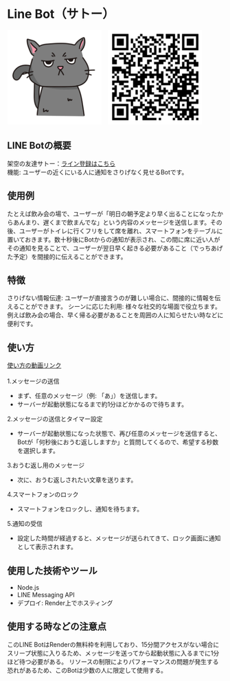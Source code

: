 # Line Bot（サトー）
<img src="/images/cat_icon.png" width="220">　<img src="/images/QR.png" width="220"></br>

## LINE Botの概要
架空の友達サトー：[ライン登録はこちら](https://liff.line.me/1645278921-kWRPP32q/?accountId=080csbha)</br>
機能: ユーザーの近くにいる人に通知をさりげなく見せるBotです。

## 使用例
たとえば飲み会の場で、ユーザーが「明日の朝予定より早く出ることになったからあんまり、遅くまで飲まんでな」という内容のメッセージを送信します。その後、ユーザーがトイレに行くフリをして席を離れ、スマートフォンをテーブルに置いておきます。数十秒後にBotからの通知が表示され、この間に席に近い人がその通知を見ることで、ユーザーが翌日早く起きる必要があること（でっちあげた予定）を間接的に伝えることができます。
## 特徴
さりげない情報伝達: ユーザーが直接言うのが難しい場合に、間接的に情報を伝えることができます。
シーンに応じた利用: 様々な社交的な場面で役立ちます。例えば飲み会の場合、早く帰る必要があることを周囲の人に知らせたい時などに便利です。
## 使い方
[使い方の動画リンク](https://www.youtube.com/watch?v=_3pQASmFiC8)</br>
</br>
1.メッセージの送信
- まず、任意のメッセージ（例: 「あ」）を送信します。
- サーバーが起動状態になるまで約1分ほどかかるので待ちます。

2.メッセージの送信とタイマー設定
- サーバーが起動状態になった状態で、再び任意のメッセージを送信すると、
Botが「何秒後におうむ返ししますか」と質問してくるので、希望する秒数を選択します。

3.おうむ返し用のメッセージ
- 次に、おうむ返しされたい文章を送ります。

4.スマートフォンのロック
- スマートフォンをロックし、通知を待ちます。

5.通知の受信
- 設定した時間が経過すると、メッセージが送られてきて、ロック画面に通知として表示されます。

## 使用した技術やツール
- Node.js
- LINE Messaging API
- デプロイ: Render上でホスティング
## 使用する時などの注意点
このLINE BotはRenderの無料枠を利用しており、15分間アクセスがない場合にスリープ状態に入りるため、メッセージを送ってから起動状態に入るまでに1分ほど待つ必要がある。
リソースの制限によりパフォーマンスの問題が発生する恐れがあるため、このBotは少数の人に限定して使用する。
